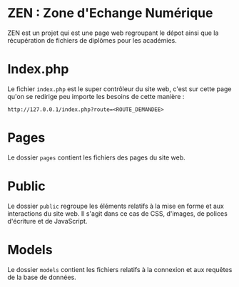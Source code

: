# ZEN : Zone d'Echange Numérique

ZEN est un projet qui est une page web regroupant le dépot ainsi que la récupération de fichiers de diplômes pour les académies.

# Index.php

Le fichier ``index.php`` est le super contrôleur du site web, c'est sur cette page qu'on se redirige peu importe les besoins de cette manière :

``http://127.0.0.1/index.php?route=<ROUTE_DEMANDEE>``

# Pages
Le dossier ``pages`` contient les fichiers des pages du site web.

# Public
Le dossier ``public`` regroupe les éléments relatifs à la mise en forme et aux interactions du site web. Il s'agit dans ce cas de CSS, d'images, de polices d'écriture et de JavaScript.

# Models
Le dossier ``models`` contient les fichiers relatifs à la connexion et aux requêtes de la base de données.
